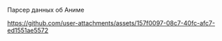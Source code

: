 Парсер данных об Аниме

https://github.com/user-attachments/assets/157f0097-08c7-40fc-afc7-ed1551ae5572

